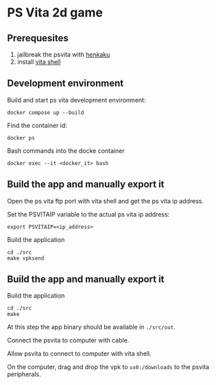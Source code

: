 # PS Vita 2d game

## Prerequesites 

1. jailbreak the psvita with [henkaku](https://henkaku.xyz)
2. install [vita shell](https://www.logic-sunrise.com/news-1087328-vita-vitashell-v202-disponible.html)

## Development environment

Build and start ps vita development environment:
```
docker compose up --build
```

Find the container id:
```
docker ps
```

Bash commands into the docke container
```
docker exec --it <docker_it> bash
```

## Build the app and manually export it

Open the ps vita ftp port with vita shell and get the ps vita ip address.

Set the PSVITAIP variable to the actual ps vita ip address:
```
export PSVITAIP=<ip_address>
```

Build the application
```
cd ./src
make vpksend
```

## Build the app and manually export it

Build the application
```
cd ./src
make
```

At this step the app binary should be available in `./src/out`. 

Connect the psvita to computer with cable.

Allow psvita to connect to computer with vita shell.

On the computer, drag and drop the vpk to `ux0:/downloads` to the psvita peripherals.
